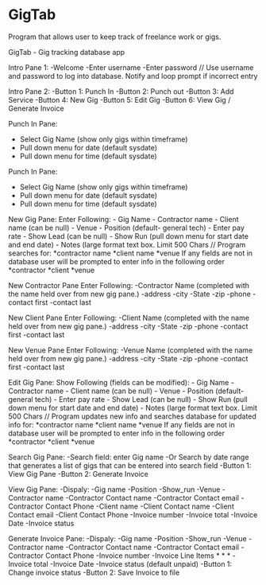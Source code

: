 # GigTab
Program that allows user to keep track of freelance work or gigs.

GigTab - Gig tracking database app

Intro Pane 1:
  -Welcome
  -Enter username
  -Enter password
// Use username and password to log into database. Notify and loop prompt if 
  incorrect entry

Intro Pane 2:
  -Button 1: Punch In
  -Button 2: Punch out
  -Button 3: Add Service
  -Button 4: New Gig
  -Button 5: Edit Gig
  -Button 6: View Gig / Generate Invoice

Punch In Pane:
  - Select Gig Name (show only gigs within timeframe)
  - Pull down menu for date (default sysdate)
  - Pull down menu for time (default sysdate)


Punch In Pane:
  - Select Gig Name (show only gigs within timeframe)
  - Pull down menu for date (default sysdate)
  - Pull down menu for time (default sysdate)

New Gig Pane:
  Enter Following:
    - Gig Name 
    - Contractor name
    - Client name (can be null)
    - Venue
    - Position (default- general tech)
    - Enter pay rate
    - Show Lead (can be null)
    - Show Run (pull down menu for start date and end date)
    - Notes (large format text box. Limit 500 Chars
// Program searches for: 
    *contractor name
    *client name
    *venue
  If any fields are not in database user will be prompted to enter info 
    in the following order
    *contractor
    *client
    *venue

New Contractor Pane
  Enter Following:
    -Contractor Name (completed with the name held over from new gig pane.)
    -address
    -city
    -State
    -zip
    -phone
    -contact first
    -contact last

New Client Pane
  Enter Following:
    -Client Name (completed with the name held over from new gig pane.)
    -address
    -city
    -State
    -zip
    -phone
    -contact first
    -contact last

New Venue Pane
  Enter Following:
    -Venue Name (completed with the name held over from new gig pane.)
    -address
    -city
    -State
    -zip
    -phone
    -contact first
    -contact last

Edit Gig Pane:
  Show Following (fields can be modified):
    - Gig Name 
    - Contractor name
    - Client name (can be null)
    - Venue
    - Position (default- general tech)
    - Enter pay rate
    - Show Lead (can be null)
    - Show Run (pull down menu for start date and end date)
    - Notes (large format text box. Limit 500 Chars
// Program updates new info and searches database for updated info for: 
    *contractor name
    *client name
    *venue
  If any fields are not in database user will be prompted to enter info 
    in the following order
    *contractor
    *client
    *venue

Search Gig Pane:
    -Search field: enter Gig name
    -Or Search by date range that generates a list of gigs that can be entered 
      into search field
    -Button 1: View Gig Pane
    -Button 2: Generate Invoice

View Gig Pane:
  -Dispaly:
    -Gig name
    -Position
    -Show_run
    -Venue
    -Contractor name
    -Contractor Contact name
    -Contractor Contact email
    -Contractor Contact Phone
    -Client name
    -Client Contact name
    -Client Contact email
    -Client Contact Phone
    -Invoice number
    -Invoice total
    -Invoice Date
    -Invoice status

Generate Invoice Pane:
-Dispaly:
    -Gig name
    -Position
    -Show_run
    -Venue
    -Contractor name
    -Contractor Contact name
    -Contractor Contact email
    -Contractor Contact Phone
    -Invoice number
    -Invoice Line Items
      *
      *
      *
    -Invoice total
    -Invoice Date
    -Invoice status (default unpaid)
    -Button 1: Change invoice status
    -Button 2: Save Invoice to file 







